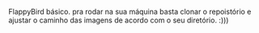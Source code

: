 FlappyBird básico. 
pra rodar na sua máquina basta clonar o repoistório e ajustar o caminho das imagens de acordo com o seu diretório.
:)))

